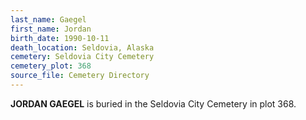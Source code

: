 ```yaml
---
last_name: Gaegel
first_name: Jordan
birth_date: 1990-10-11
death_location: Seldovia, Alaska
cemetery: Seldovia City Cemetery
cemetery_plot: 368
source_file: Cemetery Directory
---
```

**JORDAN GAEGEL** is buried in the Seldovia City Cemetery in plot 368. 




